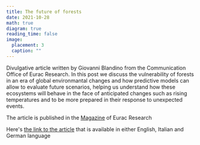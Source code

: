 ```yaml
---
title: The future of forests
date: 2021-10-28
math: true
diagram: true
reading_time: false  
image:
  placement: 3
  caption: ""
---
```


Divulgative article written by Giovanni Blandino from the Communication Office of Eurac Research. In this post we discuss the vulnerability of forests in an era of global environmantal changes and how predictive models can allow to evaluate future scenarios, helping us understand how these ecosystems will behave in the face of anticipated changes such as rising temperatures and to be more prepared in their response to unexpected events.

The article is published in the [Magazine](https://www.eurac.edu/en/magazine) of Eurac Research

Here's [the link to the article](https://www.eurac.edu/en/magazine/the-future-of-forests) that is available in either English, Italian and German language


